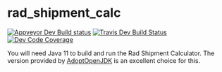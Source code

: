 # rad_shipment_calc

[![Appveyor Dev Build status](https://ci.appveyor.com/api/projects/status/f4adb8ku64rojv2w/branch/dev?svg=true)](https://ci.appveyor.com/project/Marcsllite/rad-shipment-calc/branch/dev)
[![Travis Dev Build Status](https://travis-ci.com/Marcsllite/rad_shipment_calc.svg?branch=dev)](https://travis-ci.com/Marcsllite/rad_shipment_calc)
[![Dev Code Coverage](https://codecov.io/gh/Marcsllite/rad_shipment_calc/branch/dev/graph/badge.svg?token=VsvZwX3HBw)](https://codecov.io/gh/Marcsllite/rad_shipment_calc)

You will need Java 11 to build and run the Rad Shipment Calculator.  The version provided by [AdoptOpenJDK](https://adoptopenjdk.net/) is an excellent choice for this.
